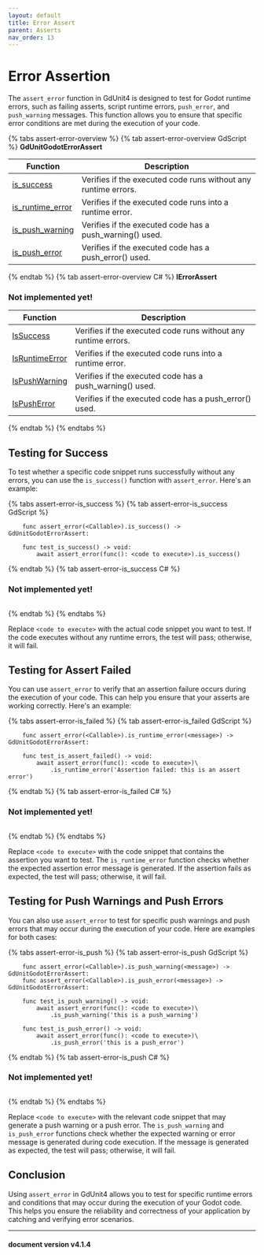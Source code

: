 ```yaml
---
layout: default
title: Error Assert
parent: Asserts
nav_order: 13
---
```


# Error Assertion

The `assert_error` function in GdUnit4 is designed to test for Godot runtime errors, such as failing asserts, script runtime errors, `push_error`, and `push_warning` messages. This function allows you to ensure that specific error conditions are met during the execution of your code.


{% tabs assert-error-overview %}
{% tab assert-error-overview GdScript %}
**GdUnitGodotErrorAssert**<br>

|Function|Description|
|--- | --- |
|[is_success](/gdUnit4/testing/assert-error/#testing-for-success)| Verifies if the executed code runs without any runtime errors.|
|[is_runtime_error](/gdUnit4/testing/assert-error/#testing-for-assert-failed)| Verifies if the executed code runs into a runtime error.|
|[is_push_warning](/gdUnit4/testing/assert-error/#testing-for-push-warnings-and-push-errors)| Verifies if the executed code has a push_warning() used.|
|[is_push_error](/gdUnit4/testing/assert-error/#testing-for-push-warnings-and-push-errors)| Verifies if the executed code has a push_error() used.|

{% endtab %}
{% tab assert-error-overview C# %}
**IErrorAssert**<br>

### Not implemented yet!

|Function|Description|
|--- | --- |
|[IsSuccess](/gdUnit4/testing/assert-error/#testing-for-success)| Verifies if the executed code runs without any runtime errors.|
|[IsRuntimeError](/gdUnit4/testing/assert-error/#testing-for-assert-failed)| Verifies if the executed code runs into a runtime error.|
|[IsPushWarning](/gdUnit4/testing/assert-error/#testing-for-push-warnings-and-push-errors)| Verifies if the executed code has a push_warning() used.|
|[IsPushError](/gdUnit4/testing/assert-error/#testing-for-push-warnings-and-push-errors)| Verifies if the executed code has a push_error() used.|

{% endtab %}
{% endtabs %}

## Testing for Success

To test whether a specific code snippet runs successfully without any errors, you can use the `is_success()` function with `assert_error`. Here's an example:

{% tabs assert-error-is_success %}
{% tab assert-error-is_success GdScript %}
```gdscript
    func assert_error(<Callable>).is_success() -> GdUnitGodotErrorAssert:
```

```gdscript
    func test_is_success() -> void:
        await assert_error(func(): <code to execute>).is_success()
```
{% endtab %}
{% tab assert-error-is_success C# %}
### Not implemented yet!
```cs
```
{% endtab %}
{% endtabs %}

Replace `<code to execute>` with the actual code snippet you want to test. If the code executes without any runtime errors, the test will pass; otherwise, it will fail.

## Testing for Assert Failed

You can use `assert_error` to verify that an assertion failure occurs during the execution of your code. This can help you ensure that your asserts are working correctly. Here's an example:

{% tabs assert-error-is_failed %}
{% tab assert-error-is_failed GdScript %}
```gdscript
    func assert_error(<Callable>).is_runtime_error(<message>) -> GdUnitGodotErrorAssert:
```

```gdscript
    func test_is_assert_failed() -> void:
        await assert_error(func(): <code to execute>)\
            .is_runtime_error('Assertion failed: this is an assert error')
```
{% endtab %}
{% tab assert-error-is_failed C# %}
### Not implemented yet!
```cs
```
{% endtab %}
{% endtabs %}

Replace `<code to execute>` with the code snippet that contains the assertion you want to test. The `is_runtime_error` function checks whether the expected assertion error message is generated. If the assertion fails as expected, the test will pass; otherwise, it will fail.

## Testing for Push Warnings and Push Errors

You can also use `assert_error` to test for specific push warnings and push errors that may occur during the execution of your code. Here are examples for both cases:

{% tabs assert-error-is_push %}
{% tab assert-error-is_push GdScript %}
```gdscript
    func assert_error(<Callable>).is_push_warning(<message>) -> GdUnitGodotErrorAssert:
    func assert_error(<Callable>).is_push_error(<message>) -> GdUnitGodotErrorAssert:
```

```gdscript
    func test_is_push_warning() -> void:
        await assert_error(func(): <code to execute>)\
            .is_push_warning('this is a push_warning')

    func test_is_push_error() -> void:
        await assert_error(func(): <code to execute>)\
            .is_push_error('this is a push_error')
```
{% endtab %}
{% tab assert-error-is_push C# %}
### Not implemented yet!
```cs
```
{% endtab %}
{% endtabs %}

Replace `<code to execute>` with the relevant code snippet that may generate a push warning or a push error. The `is_push_warning` and `is_push_error` functions check whether the expected warning or error message is generated during code execution. If the message is generated as expected, the test will pass; otherwise, it will fail.

## Conclusion

Using `assert_error` in GdUnit4 allows you to test for specific runtime errors and conditions that may occur during the execution of your Godot code. This helps you ensure the reliability and correctness of your application by catching and verifying error scenarios.

---
<h4> document version v4.1.4 </h4>